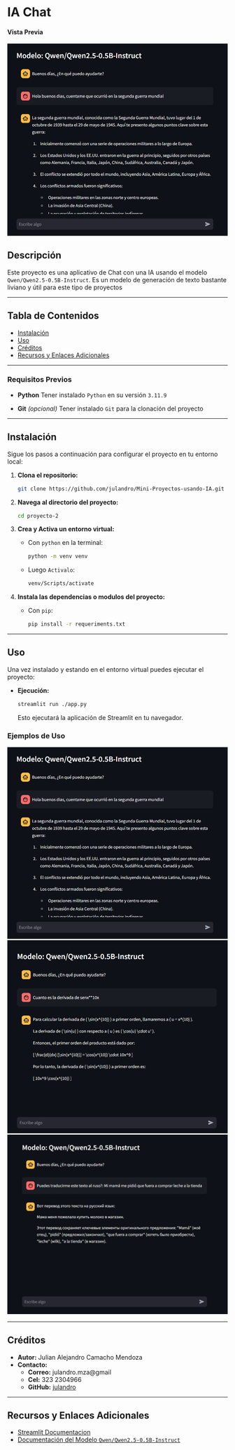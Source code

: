 # IA Chat

#### Vista Previa

![Vista previa del proyecto](../assets/img/proyecto-2/ejemploProyecto2-1.png)

## Descripción

Este proyecto es una aplicativo de Chat con una IA usando el modelo `Qwen/Qwen2.5-0.5B-Instruct`. Es un modelo de generación de texto bastante liviano y útil para este tipo de proyectos

---

## Tabla de Contenidos

- [Instalación](#instalación)
- [Uso](#uso)
- [Créditos](#créditos)
- [Recursos y Enlaces Adicionales](#recursos-y-enlaces-adicionales)

---

### Requisitos Previos

- **Python**
  Tener instalado `Python` en su versión `3.11.9`

- **Git** _(opcional)_
  Tener instalado `Git` para la clonación del proyecto

---

## Instalación

Sigue los pasos a continuación para configurar el proyecto en tu entorno local:

1. **Clona el repositorio:**
   ```bash
   git clone https://github.com/julandro/Mini-Proyectos-usando-IA.git
   ```
2. **Navega al directorio del proyecto:**
   ```bash
   cd proyecto-2
   ```
3. **Crea y Activa un entorno virtual:**

   - Con `python` en la terminal:

     ```bash
     python -m venv venv
     ```

   - Luego `Activalo`:

     ```bash
     venv/Scripts/activate
     ```

4. **Instala las dependencias o modulos del proyecto:**
   - Con `pip`:
     ```bash
     pip install -r requeriments.txt
     ```

---

## Uso

Una vez instalado y estando en el entorno virtual puedes ejecutar el proyecto:

- **Ejecución:**
  ```bash
  streamlit run ./app.py
  ```
  Esto ejecutará la aplicación de Streamlit en tu navegador.

### Ejemplos de Uso

![Imagen ejemplo 1](../assets/img/proyecto-2/ejemploProyecto2-1.png)
![Imagen ejemplo 2](../assets/img/proyecto-2/ejemploProyecto2-2.png)
![Imagen ejemplo 3](../assets/img/proyecto-2/ejemploProyecto2-3.png)

---

## Créditos

- **Autor:** Julian Alejandro Camacho Mendoza
- **Contacto:**
  - **Correo:** julandro.mza@gmail
  - **Cel:** 323 2304966
  - **GitHub:** [julandro](https://github.com/julandro)

---

## Recursos y Enlaces Adicionales

- [Streamlit Documentacion](https://docs.streamlit.io/)
- [Documentación del Modelo `Qwen/Qwen2.5-0.5B-Instruct`](https://huggingface.co/Qwen/Qwen2.5-0.5B-Instruct)
